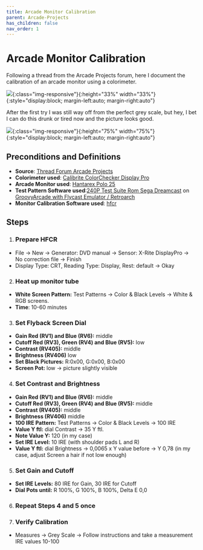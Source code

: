 ```yaml
---
title: Arcade Monitor Calibration
parent: Arcade-Projects
has_children: false
nav_order: 1
---
```


# Arcade Monitor Calibration

Following a thread from the Arcade Projects forum, here I document the calibration of an arcade monitor using a colorimeter. 

![](https://user-images.githubusercontent.com/17674324/213933538-7f98b563-4287-4502-9013-3bf2e76fd8a1.jpg){:class="img-responsive"}{:height="33%" width="33%"}{:style="display:block; margin-left:auto; margin-right:auto"}


After the first try I was still way off from the perfect grey scale, but hey, I bet I can do this drunk or tired now and the picture looks good.

![](https://user-images.githubusercontent.com/17674324/213933211-2ddfb2a3-67ff-4e9b-b4c6-d2692ae58721.PNG){:class="img-responsive"}{:height="75%" width="75%"}{:style="display:block; margin-left:auto; margin-right:auto"}

## Preconditions and Definitions

- **Source**: [Thread Forum Arcade Projects](https://www.arcade-projects.com/threads/arcade-monitor-calibration-guides.17183)
- **Colorimeter used**: [Calibrite ColorChecker Display Pro](https://calibrite.com/)
- **Arcade Monitor used**: [Hantarex Polo 25](http://files.arcadeinfo.de/Monitore/Hantarex%20Polo.pdf)
- **Test Pattern Software used**:[240P Test Suite Rom Sega Dreamcast](https://artemiourbina.itch.io/240p-test-suite) on [GroovyArcade with Flycast Emulator / Retroarch](https://gitlab.com/groovyarcade/support/-/wikis/1-About-GroovyArcade/1.1-Welcome)
- **Monitor Calibration Software used**: [hfcr](https://sourceforge.net/projects/hcfr/)

## Steps

1. ### Prepare HFCR
- File &rarr; New &rarr; Generator: DVD manual &rarr; Sensor: X-Rite DisplayPro &rarr; No correction file &rarr; Finish
- Display Type: CRT, Reading Type: Display, Rest: default &rarr; Okay

2. ### Heat up monitor tube 
- **White Screen Pattern:** Test Patterns &rarr; Color & Black Levels &rarr; White & RGB screens.
- **Time**: 10-60 minutes 

3. ### Set Flyback Screen Dial
- **Gain Red (RV1) and Blue (RV6):** middle
- **Cutoff Red (RV3), Green (RV4) and Blue (RV5):** low
- **Contrast (RV405):** middle
- **Brightness (RV406)** low
- **Set Black Pictures:** R:0x00, G:0x00, B:0x00
- **Screen Pot:** low &rarr; picture slightly visible

4. ### Set Contrast and Brightness 
- **Gain Red (RV1) and Blue (RV6):** middle
- **Cutoff Red (RV3), Green (RV4) and Blue (RV5):** middle
- **Contrast (RV405):** middle
- **Brightness (RV406)** middle
- **100 IRE Pattern:** Test Patterns → Color & Black Levels → 100 IRE
- **Value Y ftl:** dial Contrast → 35 Y ftl.
- **Note Value Y:** 120 (in my case)
- **Set IRE Level:** 10 IRE (with shoulder pads L and R)
- **Value Y ftl:** dial Brightness → 0,0065 x Y value before → Y 0,78 (in my case, adjust Screen a hair if not low enough)

5. ### Set Gain and Cutoff 
- **Set IRE Levels:** 80 IRE for Gain, 30 IRE for Cutoff
- **Dial Pots until:** R 100%, G 100%, B 100%, Delta E 0,0 

6. ### Repeat Steps 4 and 5 once  

7. ### Verify Calibration
- Measures &rarr; Grey Scale &rarr; Follow instructions and take a measurement IRE values 10-100
 

